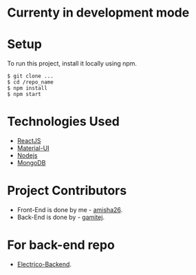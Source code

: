 # Currenty in development mode


# Setup 
To run this project, install it locally using npm.

```
$ git clone ...
$ cd /repo_name
$ npm install
$ npm start
```

# Technologies Used

* [ReactJS](https://reactjs.org/)
* [Material-UI](https://material-ui.com/)
* [Nodejs](https://nodejs.org/en/docs/)
* [MongoDB](https://www.mongodb.com/cloud/atlas/register)


# Project Contributors

* Front-End is done by me - [amisha26](https://github.com/amisha26).
* Back-End is done by - [gamitej](https://github.com/gamitej).

# For back-end repo 

* [Electrico-Backend](https://github.com/gamitej/Electrico_Backend). 